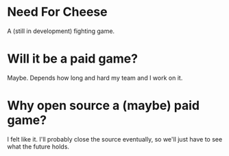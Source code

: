 # Need For Cheese
A (still in development) fighting game.
# Will it be a paid game?
Maybe. Depends how long and hard my team and I work on it.
# Why open source a (maybe) paid game?
I felt like it. I'll probably close the source eventually, so we'll just have to see what the future holds.
